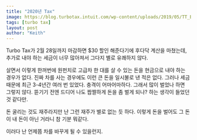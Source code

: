 ```yaml
---
title: "2020년 Tax"
image: https://blog.turbotax.intuit.com/wp-content/uploads/2019/05/TT_Blog-Header.png?resize=1200,646
tags: [turbo tax]
layout: post
author: "Keith"
---
```


Turbo Tax가 2월 28일까지 마감하면 $30 할인 해준다기에 후다닥 계산을 마쳤는데, 추가로 내야 하는 세금이 너무 많아져서 그다지 별로 유쾌하지 않다. 

살면서 이렇게 한꺼번에 원펀치로 고급차 한 대를 살 수 있는 돈을 현금으로 내야 하는 경우가 없다. 진짜 차를 사는 경우에도 이런 큰 돈을 일시불로 낸 적은 없다. 그러나 세금 때문에 최근 3-4년간 여러 번 있었다. 충격이 어마어마하다. 그래서 많이 벌었나 하면 그렇지 않다. 뜯기기 전엔 드디어 나도 짭짤하게 돈을 좀 벌게 되나? 하는 생각이 들었던 것 같다만. 

돈 굴리는 것도 재주라지만 난 그런 재주가 별로 없는 듯 하다. 이렇게 돈을 벌어도 그 돈이 내 돈이 아닌 거라니 참 기분 뭐같다.

이러다 난 언제쯤 차를 바꾸게 될 수 있을런지.